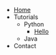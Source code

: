 - [Home](./README.md)
- Tutorials
    - Python
        - [Hello](./tutorials/index)
    - Java
- Contact